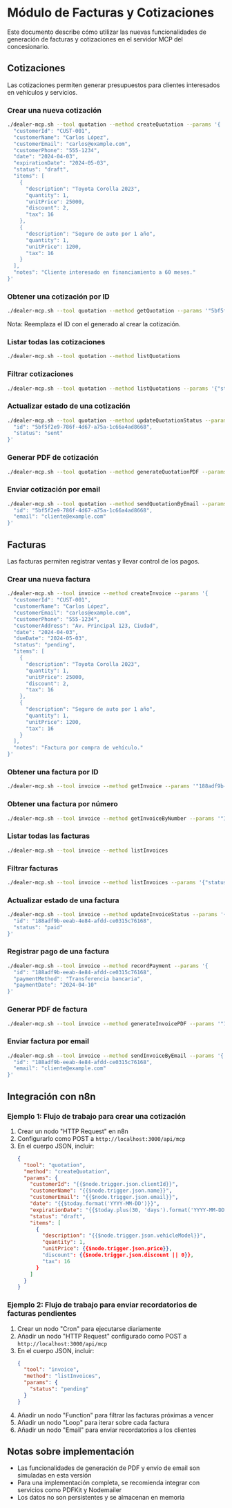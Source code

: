 # Módulo de Facturas y Cotizaciones

Este documento describe cómo utilizar las nuevas funcionalidades de generación de facturas y cotizaciones en el servidor MCP del concesionario.

## Cotizaciones

Las cotizaciones permiten generar presupuestos para clientes interesados en vehículos y servicios.

### Crear una nueva cotización

```bash
./dealer-mcp.sh --tool quotation --method createQuotation --params '{
  "customerId": "CUST-001",
  "customerName": "Carlos López",
  "customerEmail": "carlos@example.com",
  "customerPhone": "555-1234",
  "date": "2024-04-03",
  "expirationDate": "2024-05-03",
  "status": "draft",
  "items": [
    {
      "description": "Toyota Corolla 2023",
      "quantity": 1,
      "unitPrice": 25000,
      "discount": 2,
      "tax": 16
    },
    {
      "description": "Seguro de auto por 1 año",
      "quantity": 1,
      "unitPrice": 1200,
      "tax": 16
    }
  ],
  "notes": "Cliente interesado en financiamiento a 60 meses."
}'
```

### Obtener una cotización por ID

```bash
./dealer-mcp.sh --tool quotation --method getQuotation --params '"5bf5f2e9-786f-4d67-a75a-1c66a4ad8668"'
```

Nota: Reemplaza el ID con el generado al crear la cotización.

### Listar todas las cotizaciones

```bash
./dealer-mcp.sh --tool quotation --method listQuotations
```

### Filtrar cotizaciones

```bash
./dealer-mcp.sh --tool quotation --method listQuotations --params '{"status": "draft"}'
```

### Actualizar estado de una cotización

```bash
./dealer-mcp.sh --tool quotation --method updateQuotationStatus --params '{
  "id": "5bf5f2e9-786f-4d67-a75a-1c66a4ad8668",
  "status": "sent"
}'
```

### Generar PDF de cotización

```bash
./dealer-mcp.sh --tool quotation --method generateQuotationPDF --params '"5bf5f2e9-786f-4d67-a75a-1c66a4ad8668"'
```

### Enviar cotización por email

```bash
./dealer-mcp.sh --tool quotation --method sendQuotationByEmail --params '{
  "id": "5bf5f2e9-786f-4d67-a75a-1c66a4ad8668",
  "email": "cliente@example.com"
}'
```

## Facturas

Las facturas permiten registrar ventas y llevar control de los pagos.

### Crear una nueva factura

```bash
./dealer-mcp.sh --tool invoice --method createInvoice --params '{
  "customerId": "CUST-001",
  "customerName": "Carlos López",
  "customerEmail": "carlos@example.com",
  "customerPhone": "555-1234",
  "customerAddress": "Av. Principal 123, Ciudad",
  "date": "2024-04-03",
  "dueDate": "2024-05-03",
  "status": "pending",
  "items": [
    {
      "description": "Toyota Corolla 2023",
      "quantity": 1,
      "unitPrice": 25000,
      "discount": 2,
      "tax": 16
    },
    {
      "description": "Seguro de auto por 1 año",
      "quantity": 1,
      "unitPrice": 1200,
      "tax": 16
    }
  ],
  "notes": "Factura por compra de vehículo."
}'
```

### Obtener una factura por ID

```bash
./dealer-mcp.sh --tool invoice --method getInvoice --params '"188adf9b-eeab-4e84-afdd-ce0315c76168"'
```

### Obtener una factura por número

```bash
./dealer-mcp.sh --tool invoice --method getInvoiceByNumber --params '"INV-000001"'
```

### Listar todas las facturas

```bash
./dealer-mcp.sh --tool invoice --method listInvoices
```

### Filtrar facturas

```bash
./dealer-mcp.sh --tool invoice --method listInvoices --params '{"status": "pending"}'
```

### Actualizar estado de una factura

```bash
./dealer-mcp.sh --tool invoice --method updateInvoiceStatus --params '{
  "id": "188adf9b-eeab-4e84-afdd-ce0315c76168",
  "status": "paid"
}'
```

### Registrar pago de una factura

```bash
./dealer-mcp.sh --tool invoice --method recordPayment --params '{
  "id": "188adf9b-eeab-4e84-afdd-ce0315c76168",
  "paymentMethod": "Transferencia bancaria",
  "paymentDate": "2024-04-10"
}'
```

### Generar PDF de factura

```bash
./dealer-mcp.sh --tool invoice --method generateInvoicePDF --params '"188adf9b-eeab-4e84-afdd-ce0315c76168"'
```

### Enviar factura por email

```bash
./dealer-mcp.sh --tool invoice --method sendInvoiceByEmail --params '{
  "id": "188adf9b-eeab-4e84-afdd-ce0315c76168",
  "email": "cliente@example.com"
}'
```

## Integración con n8n

### Ejemplo 1: Flujo de trabajo para crear una cotización

1. Crear un nodo "HTTP Request" en n8n
2. Configurarlo como POST a `http://localhost:3000/api/mcp`
3. En el cuerpo JSON, incluir:
   ```json
   {
     "tool": "quotation",
     "method": "createQuotation",
     "params": {
       "customerId": "{{$node.trigger.json.clientId}}",
       "customerName": "{{$node.trigger.json.name}}",
       "customerEmail": "{{$node.trigger.json.email}}",
       "date": "{{$today.format('YYYY-MM-DD')}}",
       "expirationDate": "{{$today.plus(30, 'days').format('YYYY-MM-DD')}}",
       "status": "draft",
       "items": [
         {
           "description": "{{$node.trigger.json.vehicleModel}}",
           "quantity": 1,
           "unitPrice": {{$node.trigger.json.price}},
           "discount": {{$node.trigger.json.discount || 0}},
           "tax": 16
         }
       ]
     }
   }
   ```

### Ejemplo 2: Flujo de trabajo para enviar recordatorios de facturas pendientes

1. Crear un nodo "Cron" para ejecutarse diariamente
2. Añadir un nodo "HTTP Request" configurado como POST a `http://localhost:3000/api/mcp`
3. En el cuerpo JSON, incluir:
   ```json
   {
     "tool": "invoice",
     "method": "listInvoices",
     "params": {
       "status": "pending"
     }
   }
   ```
4. Añadir un nodo "Function" para filtrar las facturas próximas a vencer
5. Añadir un nodo "Loop" para iterar sobre cada factura
6. Añadir un nodo "Email" para enviar recordatorios a los clientes

## Notas sobre implementación

- Las funcionalidades de generación de PDF y envío de email son simuladas en esta versión
- Para una implementación completa, se recomienda integrar con servicios como PDFKit y Nodemailer
- Los datos no son persistentes y se almacenan en memoria
